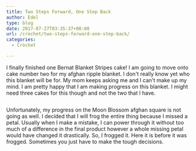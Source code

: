```yaml
---
title: Two Steps Forward, One Step Back
author: Edel
type: blog
date: 2017-07-27T03:35:37+00:00
url: /crochet/two-steps-forward-one-step-back/
categories:
  - Crochet

---
```

I finally finished one Bernat Blanket Stripes cake! I am going to move onto cake number two for my afghan ripple blanket. I don't really know yet who this blanket will be for. My mom keeps asking me and I can't make up my mind. I am pretty happy that I am making progress on this blanket. I might need three cakes for this though and not the two that I have.

<img data-attachment-id="618" data-permalink="http://edelgrace.me/blog/crochet/two-steps-forward-one-step-back/attachment/20170723_205948/" data-orig-file="https://i1.wp.com/edelgrace.me/blog/wp-content/uploads/2017/07/20170723_205948.jpg?fit=1000%2C563" data-orig-size="1000,563" data-comments-opened="1" data-image-meta="{&quot;aperture&quot;:&quot;2.4&quot;,&quot;credit&quot;:&quot;&quot;,&quot;camera&quot;:&quot;LG-K210&quot;,&quot;caption&quot;:&quot;&quot;,&quot;created_timestamp&quot;:&quot;1500843587&quot;,&quot;copyright&quot;:&quot;&quot;,&quot;focal_length&quot;:&quot;3.18&quot;,&quot;iso&quot;:&quot;250&quot;,&quot;shutter_speed&quot;:&quot;0.05&quot;,&quot;title&quot;:&quot;&quot;,&quot;orientation&quot;:&quot;1&quot;}" data-image-title="20170723_205948" data-image-description="" data-medium-file="https://i1.wp.com/edelgrace.me/blog/wp-content/uploads/2017/07/20170723_205948.jpg?fit=300%2C169" data-large-file="https://i1.wp.com/edelgrace.me/blog/wp-content/uploads/2017/07/20170723_205948.jpg?fit=663%2C373" src="https://i1.wp.com/edelgrace.me/blog/wp-content/uploads/2017/07/20170723_205948.jpg?resize=663%2C373" alt="" class="aligncenter size-full wp-image-618" srcset="https://i1.wp.com/edelgrace.me/blog/wp-content/uploads/2017/07/20170723_205948.jpg?w=1000 1000w, https://i1.wp.com/edelgrace.me/blog/wp-content/uploads/2017/07/20170723_205948.jpg?resize=300%2C169 300w, https://i1.wp.com/edelgrace.me/blog/wp-content/uploads/2017/07/20170723_205948.jpg?resize=768%2C432 768w, https://i1.wp.com/edelgrace.me/blog/wp-content/uploads/2017/07/20170723_205948.jpg?resize=982%2C553 982w, https://i1.wp.com/edelgrace.me/blog/wp-content/uploads/2017/07/20170723_205948.jpg?resize=400%2C225 400w" sizes="(max-width: 663px) 100vw, 663px" data-recalc-dims="1" />

Unfortunately, my progress on the Moon Blossom afghan square is not going as well. I decided that I will frog the entire thing because I missed a petal. Usually when I make a mistake, I can power through it without too much of a difference in the final product however a whole missing petal would have changed it drastically. So, I frogged it. Here it is before it was frogged. Sometimes you just have to make the tough decisions.

<img data-attachment-id="619" data-permalink="http://edelgrace.me/blog/crochet/two-steps-forward-one-step-back/attachment/20170723_112410/" data-orig-file="https://i1.wp.com/edelgrace.me/blog/wp-content/uploads/2017/07/20170723_112410.jpg?fit=1000%2C563" data-orig-size="1000,563" data-comments-opened="1" data-image-meta="{&quot;aperture&quot;:&quot;2.4&quot;,&quot;credit&quot;:&quot;&quot;,&quot;camera&quot;:&quot;LG-K210&quot;,&quot;caption&quot;:&quot;&quot;,&quot;created_timestamp&quot;:&quot;1500809050&quot;,&quot;copyright&quot;:&quot;&quot;,&quot;focal_length&quot;:&quot;3.18&quot;,&quot;iso&quot;:&quot;250&quot;,&quot;shutter_speed&quot;:&quot;0.05&quot;,&quot;title&quot;:&quot;&quot;,&quot;orientation&quot;:&quot;1&quot;}" data-image-title="20170723_112410" data-image-description="" data-medium-file="https://i1.wp.com/edelgrace.me/blog/wp-content/uploads/2017/07/20170723_112410.jpg?fit=300%2C169" data-large-file="https://i1.wp.com/edelgrace.me/blog/wp-content/uploads/2017/07/20170723_112410.jpg?fit=663%2C373" src="https://i1.wp.com/edelgrace.me/blog/wp-content/uploads/2017/07/20170723_112410.jpg?resize=663%2C373" alt="" class="aligncenter size-large wp-image-619" srcset="https://i1.wp.com/edelgrace.me/blog/wp-content/uploads/2017/07/20170723_112410.jpg?w=1000 1000w, https://i1.wp.com/edelgrace.me/blog/wp-content/uploads/2017/07/20170723_112410.jpg?resize=300%2C169 300w, https://i1.wp.com/edelgrace.me/blog/wp-content/uploads/2017/07/20170723_112410.jpg?resize=768%2C432 768w, https://i1.wp.com/edelgrace.me/blog/wp-content/uploads/2017/07/20170723_112410.jpg?resize=982%2C553 982w, https://i1.wp.com/edelgrace.me/blog/wp-content/uploads/2017/07/20170723_112410.jpg?resize=400%2C225 400w" sizes="(max-width: 663px) 100vw, 663px" data-recalc-dims="1" />